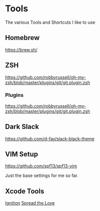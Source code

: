 # Tools
The various Tools and Shortcuts I like to use


## Homebrew
https://brew.sh/



## ZSH
https://github.com/robbyrussell/oh-my-zsh/blob/master/plugins/git/git.plugin.zsh



### Plugins
https://github.com/robbyrussell/oh-my-zsh/blob/master/plugins/git/git.plugin.zsh



## Dark Slack
https://github.com/d-fay/slack-black-theme



## VIM Setup
https://github.com/spf13/spf13-vim

Just the base settings for me so far.



## Xcode Tools
[Ignition](https://github.com/plflanagan/Ignition)
[Spread the Love](https://github.com/plflanagan/SpreadTheLove)
